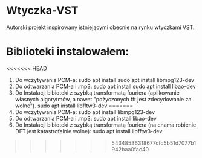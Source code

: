 # Wtyczka-VST
Autorski projekt inspirowany istniejącymi obecnie na rynku wtyczkami VST.

# Biblioteki instalowałem:
<<<<<<< HEAD
1. Do wczytywania PCM-a: sudo apt install sudo apt install libmpg123-dev
2. Do odtwarzania PCM-a i .mp3: sudo apt install sudo apt install libao-dev
3. Do Instalacji bibioteki z szybką transformatą fouriera (aplikowanie własnych algorytmów, a nawet "pożyczonych fft jest zdecydowanie za wolne"). sudo apt install libfftw3-dev
=======
1. Do wczytywania PCM-a: sudo apt install libmpg123-dev
2. Do odtwarzania PCM-a i .mp3: sudo apt install libao-dev
3. Do Instalacji bibioteki z szybką transformatą fouriera (na chama robienie DFT jest katastrofalnie wolne): sudo apt install libfftw3-dev
>>>>>>> 54348536318677cfc5b51d7077b1942baa0fac40

